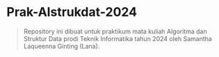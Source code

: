 # Prak-Alstrukdat-2024

> Repository ini dibuat untuk praktikum mata kuliah Algoritma dan Struktur Data prodi Teknik Informatika tahun 2024 oleh Samantha Laqueenna Ginting (Lana).